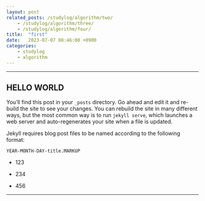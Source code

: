```yaml
---
layout: post
related_posts: /studylog/algorithm/two/
    - /studylog/algorithm/three/
    - /studylog/algorithm/four/
title:  "first"
date:   2023-07-07 08:46:00 +0900
categories: 
    - studylog
    - algorithm
---
```

* * *
## HELLO WORLD 

You’ll find this post in your `_posts` directory. Go ahead and edit it and re-build the site to see your changes. You can rebuild the site in many different ways, but the most common way is to run `jekyll serve`, which launches a web server and auto-regenerates your site when a file is updated.

Jekyll requires blog post files to be named according to the following format:

`YEAR-MONTH-DAY-title.MARKUP`


* 123

* 234

* 456

* * *